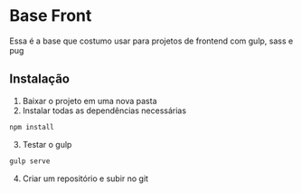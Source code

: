 # Base Front

Essa é a base que costumo usar para projetos de frontend com gulp, sass e pug

## Instalação

1. Baixar o projeto em uma nova pasta
2. Instalar todas as dependências necessárias

```bash
npm install
```

3. Testar o gulp

```bash
gulp serve
```

4. Criar um repositório e subir no git
